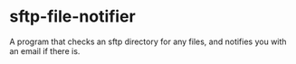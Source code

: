 # sftp-file-notifier

A program that checks an sftp directory for any files, and notifies you with an email if there is.
